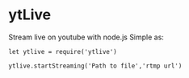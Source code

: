 # ytLive
Stream live on youtube with node.js
Simple as:
  ```
  let ytlive = require('ytlive')
  
  ytlive.startStreaming('Path to file','rtmp url')
  ```
